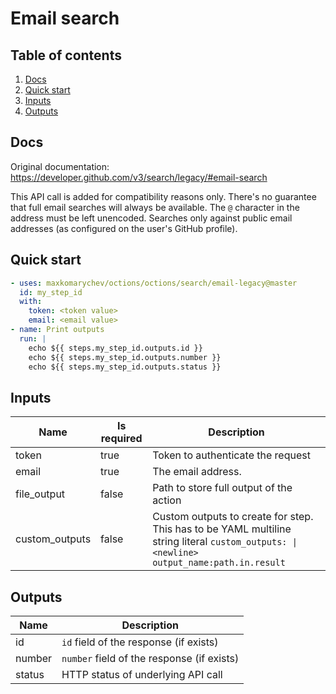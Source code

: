 # Email search

## Table of contents

1. [Docs](#docs)
1. [Quick start](#quick-start)
1. [Inputs](#inputs)
1. [Outputs](#outputs)

<a name="quick-start" ></a>
## Docs

Original documentation: https://developer.github.com/v3/search/legacy/#email-search

This API call is added for compatibility reasons only. There's no guarantee that full email searches will always be available. The `@` character in the address must be left unencoded. Searches only against public email addresses (as configured on the user's GitHub profile).


<a name="quick start" ></a>
## Quick start

```yaml
- uses: maxkomarychev/octions/octions/search/email-legacy@master
  id: my_step_id
  with:
    token: <token value>
    email: <email value>
- name: Print outputs
  run: |
    echo ${{ steps.my_step_id.outputs.id }}
    echo ${{ steps.my_step_id.outputs.number }}
    echo ${{ steps.my_step_id.outputs.status }}
```


<a name="inputs" ></a>
## Inputs

| Name | Is required | Description |
|---|---|---|
|token|true|Token to authenticate the request
|email|true|The email address.
|file_output|false|Path to store full output of the action
|custom_outputs|false|Custom outputs to create for step. This has to be YAML multiline string literal `custom_outputs: \|<newline> output_name:path.in.result`

<a name="outputs" ></a>
## Outputs

| Name | Description |
|---|---|
|id|`id` field of the response (if exists)|
|number|`number` field of the response (if exists)|
|status|HTTP status of underlying API call|

